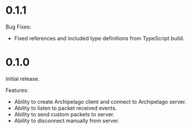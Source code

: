# 0.1.1

Bug Fixes:

- Fixed references and included type definitions from TypeScript build.

# 0.1.0

Initial release.

Features:

- Ability to create Archipelago client and connect to Archipelago server.
- Ability to listen to packet received events.
- Ability to send custom packets to server.
- Ability to disconnect manually from server.

